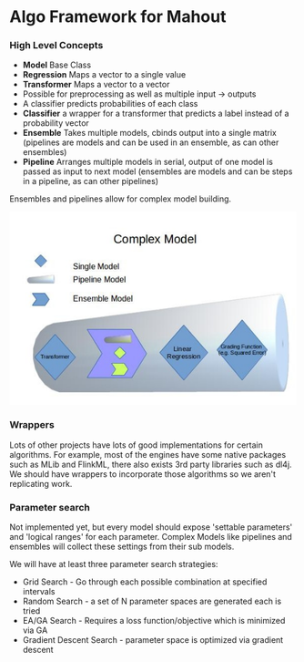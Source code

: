 # Algo Framework for Mahout

### High Level Concepts

- **Model** Base Class
- **Regression** Maps a vector to a single value
- **Transformer** Maps a vector to a vector
 - Possible for preprocessing as well as multiple input -> outputs
 - A classifier predicts probabilities of each class
- **Classifier** a wrapper for a transformer that predicts a label instead of a probability vector
- **Ensemble** Takes multiple models, cbinds output into a single matrix (pipelines are models and can be used in an ensemble, as can other ensembles)
- **Pipeline** Arranges multiple models in serial, output of one model is passed as input to next model (ensembles are models and can be steps in a pipeline, as can other pipelines)

Ensembles and pipelines allow for complex model building.

![Complex Model](./src/main/resources/complex2.jpg "Complex Model")

### Wrappers

Lots of other projects have lots of good implementations for certain algorithms. For example, most of the engines have some native packages such as MLib and FlinkML, there also exists 3rd party libraries such as dl4j.  We should have wrappers to incorporate those algorithms so we aren't replicating work.

### Parameter search

Not implemented yet, but every model should expose 'settable parameters' and 'logical ranges' for each parameter.  Complex Models like pipelines and ensembles will collect these settings from their sub models.

We will have at least three parameter search strategies:
- Grid Search - Go through each possible combination at specified intervals
- Random Search - a set of N parameter spaces are generated each is tried
- EA/GA Search - Requires a loss function/objective which is minimized via GA
- Gradient Descent Search - parameter space is optimized via gradient descent
